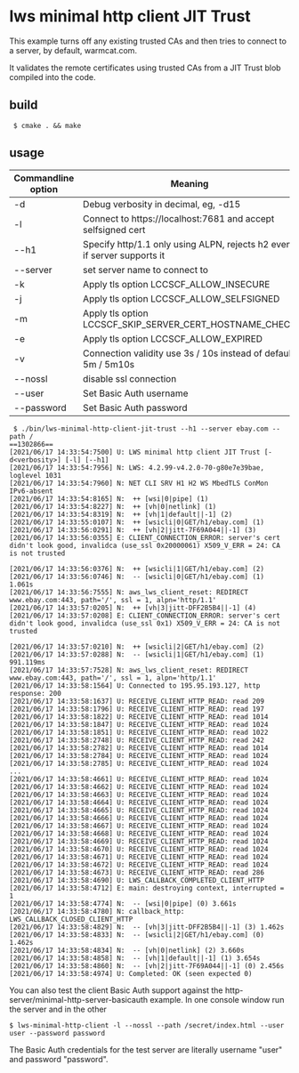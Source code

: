 # lws minimal http client JIT Trust

This example turns off any existing trusted CAs and then tries to connect to a server, by default, warmcat.com.

It validates the remote certificates using trusted CAs from a JIT Trust blob compiled into the code.

## build

```
 $ cmake . && make
```

## usage

Commandline option|Meaning
---|---
-d <loglevel>|Debug verbosity in decimal, eg, -d15
-l| Connect to https://localhost:7681 and accept selfsigned cert
--h1|Specify http/1.1 only using ALPN, rejects h2 even if server supports it
--server <name>|set server name to connect to
-k|Apply tls option LCCSCF_ALLOW_INSECURE
-j|Apply tls option LCCSCF_ALLOW_SELFSIGNED
-m|Apply tls option LCCSCF_SKIP_SERVER_CERT_HOSTNAME_CHECK
-e|Apply tls option LCCSCF_ALLOW_EXPIRED
-v|Connection validity use 3s / 10s instead of default 5m / 5m10s
--nossl| disable ssl connection
--user <username>| Set Basic Auth username
--password <password> | Set Basic Auth password

```
 $ ./bin/lws-minimal-http-client-jit-trust --h1 --server ebay.com --path /
==1302866== 
[2021/06/17 14:33:54:7500] U: LWS minimal http client JIT Trust [-d<verbosity>] [-l] [--h1]
[2021/06/17 14:33:54:7956] N: LWS: 4.2.99-v4.2.0-70-g80e7e39bae, loglevel 1031
[2021/06/17 14:33:54:7960] N: NET CLI SRV H1 H2 WS MbedTLS ConMon IPv6-absent
[2021/06/17 14:33:54:8165] N:  ++ [wsi|0|pipe] (1)
[2021/06/17 14:33:54:8227] N:  ++ [vh|0|netlink] (1)
[2021/06/17 14:33:54:8319] N:  ++ [vh|1|default||-1] (2)
[2021/06/17 14:33:55:0107] N:  ++ [wsicli|0|GET/h1/ebay.com] (1)
[2021/06/17 14:33:56:0291] N:  ++ [vh|2|jitt-7F69A044||-1] (3)
[2021/06/17 14:33:56:0355] E: CLIENT_CONNECTION_ERROR: server's cert didn't look good, invalidca (use_ssl 0x20000061) X509_V_ERR = 24: CA is not trusted

[2021/06/17 14:33:56:0376] N:  ++ [wsicli|1|GET/h1/ebay.com] (2)
[2021/06/17 14:33:56:0746] N:  -- [wsicli|0|GET/h1/ebay.com] (1) 1.061s
[2021/06/17 14:33:56:7555] N: aws_lws_client_reset: REDIRECT www.ebay.com:443, path='/', ssl = 1, alpn='http/1.1'
[2021/06/17 14:33:57:0205] N:  ++ [vh|3|jitt-DFF2B5B4||-1] (4)
[2021/06/17 14:33:57:0208] E: CLIENT_CONNECTION_ERROR: server's cert didn't look good, invalidca (use_ssl 0x1) X509_V_ERR = 24: CA is not trusted

[2021/06/17 14:33:57:0210] N:  ++ [wsicli|2|GET/h1/ebay.com] (2)
[2021/06/17 14:33:57:0288] N:  -- [wsicli|1|GET/h1/ebay.com] (1) 991.119ms
[2021/06/17 14:33:57:7528] N: aws_lws_client_reset: REDIRECT www.ebay.com:443, path='/', ssl = 1, alpn='http/1.1'
[2021/06/17 14:33:58:1564] U: Connected to 195.95.193.127, http response: 200
[2021/06/17 14:33:58:1637] U: RECEIVE_CLIENT_HTTP_READ: read 209
[2021/06/17 14:33:58:1796] U: RECEIVE_CLIENT_HTTP_READ: read 197
[2021/06/17 14:33:58:1822] U: RECEIVE_CLIENT_HTTP_READ: read 1014
[2021/06/17 14:33:58:1847] U: RECEIVE_CLIENT_HTTP_READ: read 1024
[2021/06/17 14:33:58:1851] U: RECEIVE_CLIENT_HTTP_READ: read 1022
[2021/06/17 14:33:58:2748] U: RECEIVE_CLIENT_HTTP_READ: read 242
[2021/06/17 14:33:58:2782] U: RECEIVE_CLIENT_HTTP_READ: read 1014
[2021/06/17 14:33:58:2784] U: RECEIVE_CLIENT_HTTP_READ: read 1024
[2021/06/17 14:33:58:2785] U: RECEIVE_CLIENT_HTTP_READ: read 1024
...
[2021/06/17 14:33:58:4661] U: RECEIVE_CLIENT_HTTP_READ: read 1024
[2021/06/17 14:33:58:4662] U: RECEIVE_CLIENT_HTTP_READ: read 1024
[2021/06/17 14:33:58:4663] U: RECEIVE_CLIENT_HTTP_READ: read 1024
[2021/06/17 14:33:58:4664] U: RECEIVE_CLIENT_HTTP_READ: read 1024
[2021/06/17 14:33:58:4665] U: RECEIVE_CLIENT_HTTP_READ: read 1024
[2021/06/17 14:33:58:4666] U: RECEIVE_CLIENT_HTTP_READ: read 1024
[2021/06/17 14:33:58:4667] U: RECEIVE_CLIENT_HTTP_READ: read 1024
[2021/06/17 14:33:58:4668] U: RECEIVE_CLIENT_HTTP_READ: read 1024
[2021/06/17 14:33:58:4669] U: RECEIVE_CLIENT_HTTP_READ: read 1024
[2021/06/17 14:33:58:4670] U: RECEIVE_CLIENT_HTTP_READ: read 1024
[2021/06/17 14:33:58:4671] U: RECEIVE_CLIENT_HTTP_READ: read 1024
[2021/06/17 14:33:58:4672] U: RECEIVE_CLIENT_HTTP_READ: read 1024
[2021/06/17 14:33:58:4673] U: RECEIVE_CLIENT_HTTP_READ: read 286
[2021/06/17 14:33:58:4690] U: LWS_CALLBACK_COMPLETED_CLIENT_HTTP
[2021/06/17 14:33:58:4712] E: main: destroying context, interrupted = 1
[2021/06/17 14:33:58:4774] N:  -- [wsi|0|pipe] (0) 3.661s
[2021/06/17 14:33:58:4780] N: callback_http: LWS_CALLBACK_CLOSED_CLIENT_HTTP
[2021/06/17 14:33:58:4829] N:  -- [vh|3|jitt-DFF2B5B4||-1] (3) 1.462s
[2021/06/17 14:33:58:4833] N:  -- [wsicli|2|GET/h1/ebay.com] (0) 1.462s
[2021/06/17 14:33:58:4834] N:  -- [vh|0|netlink] (2) 3.660s
[2021/06/17 14:33:58:4858] N:  -- [vh|1|default||-1] (1) 3.654s
[2021/06/17 14:33:58:4860] N:  -- [vh|2|jitt-7F69A044||-1] (0) 2.456s
[2021/06/17 14:33:58:4974] U: Completed: OK (seen expected 0)
```

You can also test the client Basic Auth support against the http-server/minimal-http-server-basicauth
example.  In one console window run the server and in the other

```
$ lws-minimal-http-client -l --nossl --path /secret/index.html --user user --password password
```

The Basic Auth credentials for the test server are literally username "user" and password "password".

